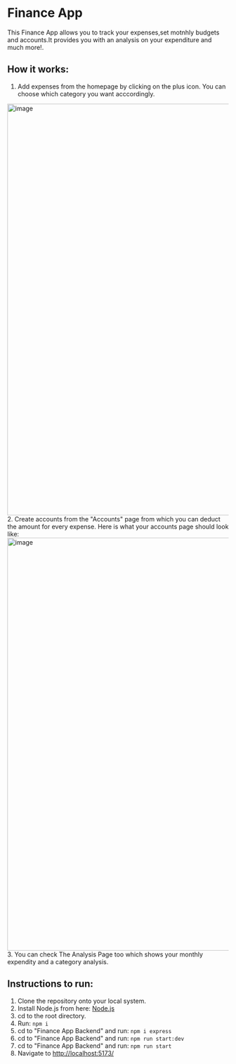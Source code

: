 # Finance App

This Finance App allows you to track your expenses,set motnhly budgets and accounts.It provides you with an analysis on your
expenditure and much more!.

## How it works:
1. Add expenses from the homepage by clicking on the plus icon. You can choose which category you want acccordingly.
<img width="937" alt="image" src="https://github.com/HarshitBansal9/Finance-App/assets/90168787/b2af497e-3aea-4fd5-9803-b36f6e275e43">
2. Create accounts from the "Accounts" page from which you can deduct the amount for every expense.
Here is what your accounts page should look like:
<img width="940" alt="image" src="https://github.com/HarshitBansal9/Finance-App/assets/90168787/f45136e8-5275-4f14-a024-cd60aea2bcf9">
3. You can check The Analysis Page too which shows your monthly expendity and a category analysis.

## Instructions to run:
1. Clone the repository onto your local system.
2. Install Node.js  from here: [Node.js](https://nodejs.org/en)
3. cd to the root directory.
4. Run: `npm i`
5. cd to "Finance App Backend" and run: `npm i express`
6. cd to "Finance App Backend" and run: `npm run start:dev`
7. cd to "Finance App Backend" and run: `npm run start`
8. Navigate to [http://localhost:5173/](http://localhost:5173/)

